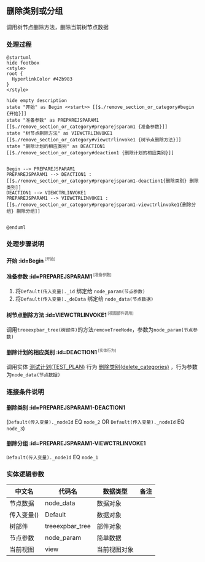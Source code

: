 ## 删除类别或分组 <!-- {docsify-ignore-all} -->

   调用树节点删除方法，删除当前树节点数据

### 处理过程

```plantuml
@startuml
hide footbox
<style>
root {
  HyperlinkColor #42b983
}
</style>

hide empty description
state "开始" as Begin <<start>> [[$./remove_section_or_category#begin {开始}]]
state "准备参数" as PREPAREJSPARAM1  [[$./remove_section_or_category#preparejsparam1 {准备参数}]]
state "树节点删除方法" as VIEWCTRLINVOKE1  [[$./remove_section_or_category#viewctrlinvoke1 {树节点删除方法}]]
state "删除计划的相应类别" as DEACTION1  [[$./remove_section_or_category#deaction1 {删除计划的相应类别}]]


Begin --> PREPAREJSPARAM1
PREPAREJSPARAM1 --> DEACTION1 : [[$./remove_section_or_category#preparejsparam1-deaction1{删除类别} 删除类别]]
DEACTION1 --> VIEWCTRLINVOKE1
PREPAREJSPARAM1 --> VIEWCTRLINVOKE1 : [[$./remove_section_or_category#preparejsparam1-viewctrlinvoke1{删除分组} 删除分组]]


@enduml
```


### 处理步骤说明

#### 开始 :id=Begin<sup class="footnote-symbol"> <font color=gray size=1>[开始]</font></sup>




#### 准备参数 :id=PREPAREJSPARAM1<sup class="footnote-symbol"> <font color=gray size=1>[准备参数]</font></sup>



1. 将`Default(传入变量)._id` 绑定给  `node_param(节点参数)`
2. 将`Default(传入变量)._deData` 绑定给  `node_data(节点数据)`

#### 树节点删除方法 :id=VIEWCTRLINVOKE1<sup class="footnote-symbol"> <font color=gray size=1>[视图部件调用]</font></sup>



调用`treeexpbar_tree(树部件)`的方法`removeTreeNode`，参数为`node_param(节点参数)`
#### 删除计划的相应类别 :id=DEACTION1<sup class="footnote-symbol"> <font color=gray size=1>[实体行为]</font></sup>



调用实体 [测试计划(TEST_PLAN)](module/TestMgmt/test_plan.md) 行为 [删除类别(delete_categories)](module/TestMgmt/test_plan#行为) ，行为参数为`node_data(节点数据)`

### 连接条件说明
#### 删除类别 :id=PREPAREJSPARAM1-DEACTION1

(```Default(传入变量)._nodeId``` EQ ```node_2``` OR ```Default(传入变量)._nodeId``` EQ ```node_3```)
#### 删除分组 :id=PREPAREJSPARAM1-VIEWCTRLINVOKE1

```Default(传入变量)._nodeId``` EQ ```node_1```


### 实体逻辑参数

|    中文名   |    代码名    |  数据类型      |备注 |
| --------| --------| --------  | --------   |
|节点数据|node_data|数据对象||
|传入变量(<i class="fa fa-check"/></i>)|Default|数据对象||
|树部件|treeexpbar_tree|部件对象||
|节点参数|node_param|简单数据||
|当前视图|view|当前视图对象||
